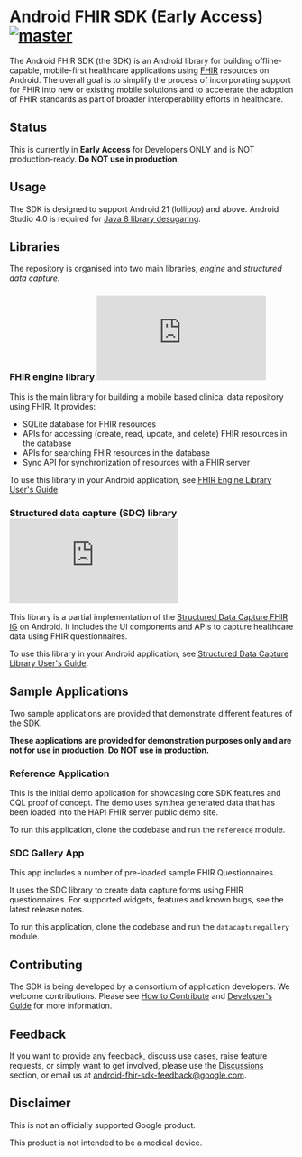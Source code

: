 # Android FHIR SDK (Early Access) [![master](https://github.com/google/android-fhir/workflows/CI/badge.svg?branch=master)](https://github.com/google/android-fhir/actions?query=workflow%3ACI)
The Android FHIR SDK (the SDK) is an Android library for building offline-capable, mobile-first
healthcare applications using [FHIR](https://www.hl7.org/fhir/) resources on Android. The overall
goal is to simplify the process of incorporating support for FHIR into new or existing mobile
solutions and to accelerate the adoption of FHIR standards as part of broader interoperability
efforts in healthcare.

## Status
This is currently in **Early Access** for Developers ONLY and is NOT production-ready. **Do NOT use
in production**.

## Usage 
The SDK is designed to support Android 21 (lollipop) and above. Android Studio 4.0 is required for
[Java 8 library desugaring](https://developer.android.com/studio/preview/features#j8-desugar).

## Libraries
The repository is organised into two main libraries, *engine* and *structured data capture*.

### FHIR engine library  [![Google Maven](https://badgen.net/maven/v/metadata-url/dl.google.com/dl/android/maven2/com/google/android/fhir/engine/maven-metadata.xml)](https://maven.google.com/web/index.html?#com.google.android.fhir:engine)
This is the main library for building a mobile based clinical data repository using FHIR. It
provides:
- SQLite database for FHIR resources
- APIs for accessing (create, read, update, and delete) FHIR resources in the database
- APIs for searching FHIR resources in the database
- Sync API for synchronization of resources with a FHIR server

To use this library in your Android application, see [FHIR Engine Library User's Guide](https://github.com/google/android-fhir/wiki/FHIR-Engine-Library-User's-Guide).

### Structured data capture (SDC) library  [![Google Maven](https://badgen.net/maven/v/metadata-url/dl.google.com/dl/android/maven2/com/google/android/fhir/data-capture/maven-metadata.xml)](https://maven.google.com/web/index.html?#com.google.android.fhir:data-capture)
This library is a partial implementation of the
[Structured Data Capture FHIR IG](http://build.fhir.org/ig/HL7/sdc/) on Android. It includes the UI
components and APIs to capture healthcare data using FHIR questionnaires. 

To use this library in your Android application, see 
[Structured Data Capture Library User's Guide](https://github.com/google/android-fhir/wiki/Structured-Data-Capture-Library-User's-Guide).

## Sample Applications
Two sample applications are provided that demonstrate different features of the SDK. 

**These applications are provided for demonstration purposes only and are not for use in production.
Do NOT use in production.**

### Reference Application
This is the initial demo application for showcasing core SDK features and CQL proof of concept. The
demo uses synthea generated data that has been loaded into the HAPI FHIR server public demo site.

To run this application, clone the codebase and run the `reference` module. 

### SDC Gallery App
This app includes a number of pre-loaded sample FHIR Questionnaires. 

It uses the SDC library to create data capture forms using FHIR questionnaires. For supported
widgets, features and known bugs, see the latest release notes.

To run this application, clone the codebase and run the `datacapturegallery` module. 

## Contributing
The SDK is being developed by a consortium of application developers. We welcome contributions.
Please see
[How to Contribute](https://github.com/google/android-fhir/blob/master/docs/contributing.md) and
[Developer's Guide](https://github.com/google/android-fhir/wiki/Developer's-Guide) for more
information.

## Feedback
If you want to provide any feedback, discuss use cases, raise feature requests, or simply want to
get involved, please use the [Discussions](https://github.com/google/android-fhir/discussions)
section, or email us at <android-fhir-sdk-feedback@google.com>.

## Disclaimer
This is not an officially supported Google product.

This product is not intended to be a medical device.
